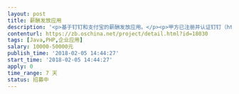 ```yaml
---                
layout: post       
title: 薪酬发放应用           
description: '<p>基于钉钉和支付宝的薪酬发放应用。</p><p>甲方已注册并认证钉钉（http://www.dingtalk.com）,并将企业员工导入钉钉通讯录中。相关权限人员可以查看员工基本信息，可以查看意外险购买及生效相关的信息。导入员工考勤表后，可根据报计算员工工资，调用支付宝接口发放工资，同时给员工的钉钉发送工作通知：“您本月工资已到帐”。</p>'     
contenturl: https://zb.oschina.net/project/detail.html?id=18030      
tags: [Java,PHP,企业应用]            
salary: 10000-50000元          
publish_time: '2018-02-05 14:44:27'         
start_time: '2018-02-05 14:44:27'           
apply: 0                   
time_range: 7 天              
status: 招募中                  
---                 
```

